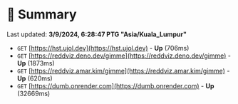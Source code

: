 # 📖 Summary
Last updated: **3/9/2024, 6:28:47 PTG "Asia/Kuala_Lumpur"**

- `GET` [https://hst.ujol.dev](https://hst.ujol.dev) - **Up** (706ms)
- `GET` [https://reddviz.deno.dev/gimme](https://reddviz.deno.dev/gimme) - **Up** (1873ms)
- `GET` [https://reddviz.amar.kim/gimme](https://reddviz.amar.kim/gimme) - **Up** (620ms)
- `GET` [https://dumb.onrender.com](https://dumb.onrender.com) - **Up** (32669ms)
